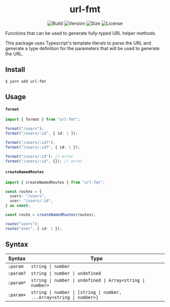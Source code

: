 <h1 align="center">url-fmt</h1>

<div align="center">

![Build](https://github.com/rzane/url-fmt/workflows/build/badge.svg)
![Version](https://img.shields.io/npm/v/url-fmt)
![Size](https://img.shields.io/bundlephobia/minzip/url-fmt)
![License](https://img.shields.io/npm/l/url-fmt)

</div>

Functions that can be used to generate fully-typed URL helper methods.

This package uses Typescript's template literals to parse the URL and generate a type definition for the parameters that will be used to generate the URL.

## Install

    $ yarn add url-fmt

## Usage

#### `format`

```typescript
import { format } from "url-fmt";

format("/users");
format("/users/:id", { id: 1 });

format("/users/:id?");
format("/users/:id?", { id: 1 });

format("/users/:id"); // error
format("/users/:id", {}); // error
```

#### `createNamedRoutes`

```typescript
import { createNamedRoutes } from "url-fmt";

const routes = {
  users: "/users",
  user: "/users/:id",
} as const;

const route = createNamedRoutes(routes);

route("users");
route("user", { id: 1 });
```

## Syntax

| Syntax    | Type                                                                 |
| --------- | -------------------------------------------------------------------- |
| `:param`  | `string \| number`                                                   |
| `:param?` | `string \| number \| undefined`                                      |
| `:param*` | `string \| number \| undefined \| Array<string \| number>`           |
| `:param+` | `string \| number \| [string \| number, ...Array<string \| number>]` |
